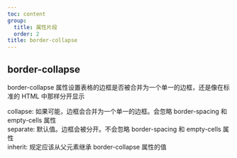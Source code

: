 ```yaml
---
toc: content
group:
  title: 属性片段
  order: 2
title: border-collapse
---
```


## border-collapse

border-collapse 属性设置表格的边框是否被合并为一个单一的边框，还是像在标准的 HTML 中那样分开显示

collapse: 如果可能，边框会合并为一个单一的边框。会忽略 border-spacing 和 empty-cells 属性  
separate: 默认值。边框会被分开。不会忽略 border-spacing 和 empty-cells 属性  
inherit: 规定应该从父元素继承 border-collapse 属性的值
